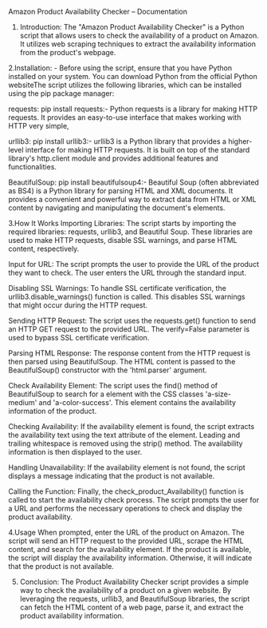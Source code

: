 Amazon Product Availability Checker – Documentation

1.	Introduction: The "Amazon Product Availability Checker" is a Python script that allows users to check the availability of a product on Amazon. It utilizes web scraping techniques to extract the availability information from the product's webpage.

2.Installation: - Before using the script, ensure that you have Python installed on your system. You can download Python from the official Python websiteThe script utilizes the following libraries, which can be installed using the pip package manager:

requests: pip install requests:- Python requests is a library for making HTTP requests. It provides an easy-to-use interface that makes working with HTTP very simple,

urllib3: pip install urllib3:- urllib3 is a Python library that provides a higher-level interface for making HTTP requests. It is built on top of the standard library's http.client module and provides additional features and functionalities.

BeautifulSoup: pip install beautifulsoup4:- Beautiful Soup (often abbreviated as BS4) is a Python library for parsing HTML and XML documents. It provides a convenient and powerful way to extract data from HTML or XML content by navigating and manipulating the document's elements.

3.How It Works
Importing Libraries:  The script starts by importing the required libraries: requests, urllib3, and Beautiful Soup. These libraries are used to make HTTP requests, disable SSL warnings, and parse HTML content, respectively.

Input for URL: The script prompts the user to provide the URL of the product they want to check. The user enters the URL through the standard input.

Disabling SSL Warnings: To handle SSL certificate verification, the urllib3.disable_warnings() function is called. This disables SSL warnings that might occur during the HTTP request.

Sending HTTP Request: The script uses the requests.get() function to send an HTTP GET request to the provided URL. The verify=False parameter is used to bypass SSL certificate verification.

Parsing HTML Response: The response content from the HTTP request is then parsed using BeautifulSoup. The HTML content is passed to the BeautifulSoup() constructor with the 'html.parser' argument.


Check Availability Element: The script uses the find() method of BeautifulSoup to search for a <span> element with the CSS classes 'a-size-medium' and 'a-color-success'. This element contains the availability information of the product.

Checking Availability: If the availability element is found, the script extracts the availability text using the text attribute of the element. Leading and trailing whitespace is removed using the strip() method. The availability information is then displayed to the user.

Handling Unavailability: If the availability element is not found, the script displays a message indicating that the product is not available.

Calling the Function: Finally, the check_product_Availability() function is called to start the availability check process. The script prompts the user for a URL and performs the necessary operations to check and display the product availability.

4.Usage
When prompted, enter the URL of the product on Amazon.
The script will send an HTTP request to the provided URL, scrape the HTML content, and search for the availability element.
If the product is available, the script will display the availability information. Otherwise, it will indicate that the product is not available.

5. Conclusion: The Product Availability Checker script provides a simple way to check the availability of a product on a given website. By leveraging the requests, urllib3, and BeautifulSoup libraries, the script can fetch the HTML content of a web page, parse it, and extract the product availability information.






